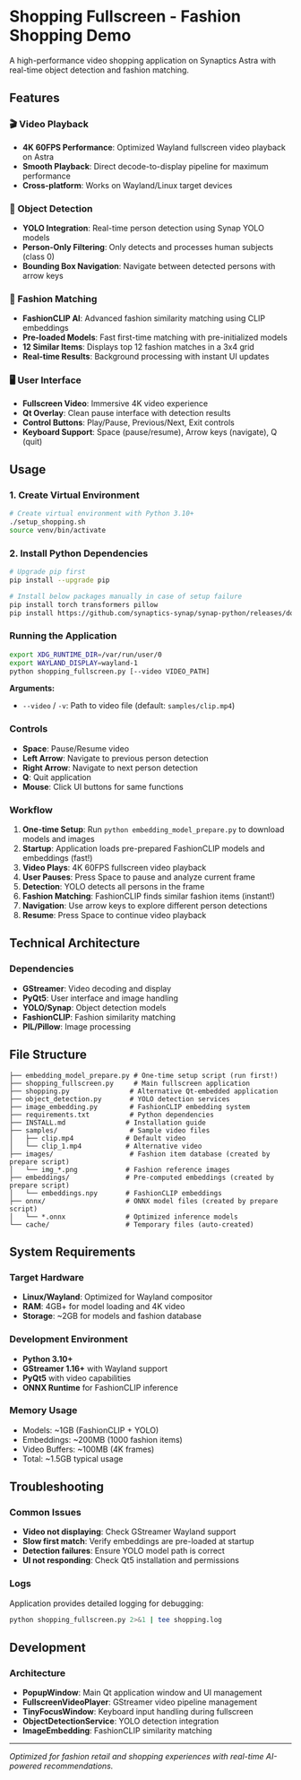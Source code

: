 # Shopping Fullscreen - Fashion Shopping Demo

A high-performance video shopping application on Synaptics Astra with real-time object detection and fashion matching.

## Features

### 🎬 Video Playback
- **4K 60FPS Performance**: Optimized Wayland fullscreen video playback on Astra
- **Smooth Playback**: Direct decode-to-display pipeline for maximum performance
- **Cross-platform**: Works on Wayland/Linux target devices

### 🎯 Object Detection
- **YOLO Integration**: Real-time person detection using Synap YOLO models
- **Person-Only Filtering**: Only detects and processes human subjects (class 0)
- **Bounding Box Navigation**: Navigate between detected persons with arrow keys

### 👗 Fashion Matching
- **FashionCLIP AI**: Advanced fashion similarity matching using CLIP embeddings
- **Pre-loaded Models**: Fast first-time matching with pre-initialized models
- **12 Similar Items**: Displays top 12 fashion matches in a 3x4 grid
- **Real-time Results**: Background processing with instant UI updates

### 🖥️ User Interface
- **Fullscreen Video**: Immersive 4K video experience
- **Qt Overlay**: Clean pause interface with detection results
- **Control Buttons**: Play/Pause, Previous/Next, Exit controls
- **Keyboard Support**: Space (pause/resume), Arrow keys (navigate), Q (quit)

## Usage

### 1. Create Virtual Environment
```bash
# Create virtual environment with Python 3.10+
./setup_shopping.sh
source venv/bin/activate 
```

### 2. Install Python Dependencies
```bash
# Upgrade pip first
pip install --upgrade pip

# Install below packages manually in case of setup failure 
pip install torch transformers pillow
pip install https://github.com/synaptics-synap/synap-python/releases/download/v0.0.4-preview/synap_python-0.0.4-cp310-cp310-manylinux_2_35_aarch64.whl
```

### Running the Application
```bash
export XDG_RUNTIME_DIR=/var/run/user/0
export WAYLAND_DISPLAY=wayland-1
python shopping_fullscreen.py [--video VIDEO_PATH]
```

**Arguments:**
- `--video` / `-v`: Path to video file (default: `samples/clip.mp4`)


### Controls
- **Space**: Pause/Resume video
- **Left Arrow**: Navigate to previous person detection
- **Right Arrow**: Navigate to next person detection  
- **Q**: Quit application
- **Mouse**: Click UI buttons for same functions

### Workflow
1. **One-time Setup**: Run `python embedding_model_prepare.py` to download models and images
2. **Startup**: Application loads pre-prepared FashionCLIP models and embeddings (fast!)
3. **Video Plays**: 4K 60FPS fullscreen video playback
4. **User Pauses**: Press Space to pause and analyze current frame
5. **Detection**: YOLO detects all persons in the frame
6. **Fashion Matching**: FashionCLIP finds similar fashion items (instant!)
7. **Navigation**: Use arrow keys to explore different person detections
8. **Resume**: Press Space to continue video playback

## Technical Architecture

### Dependencies
- **GStreamer**: Video decoding and display
- **PyQt5**: User interface and image handling
- **YOLO/Synap**: Object detection models
- **FashionCLIP**: Fashion similarity matching
- **PIL/Pillow**: Image processing

## File Structure
```
├── embedding_model_prepare.py # One-time setup script (run first!)
├── shopping_fullscreen.py     # Main fullscreen application
├── shopping.py               # Alternative Qt-embedded application
├── object_detection.py       # YOLO detection services
├── image_embedding.py        # FashionCLIP embedding system
├── requirements.txt          # Python dependencies
├── INSTALL.md               # Installation guide
├── samples/                  # Sample video files
│   ├── clip.mp4             # Default video
│   └── clip_1.mp4           # Alternative video
├── images/                   # Fashion item database (created by prepare script)
│   └── img_*.png            # Fashion reference images
├── embeddings/              # Pre-computed embeddings (created by prepare script)
│   └── embeddings.npy       # FashionCLIP embeddings
├── onnx/                    # ONNX model files (created by prepare script)
│   └── *.onnx               # Optimized inference models
└── cache/                   # Temporary files (auto-created)
```

## System Requirements

### Target Hardware
- **Linux/Wayland**: Optimized for Wayland compositor
- **RAM**: 4GB+ for model loading and 4K video
- **Storage**: ~2GB for models and fashion database

### Development Environment  
- **Python 3.10+**
- **GStreamer 1.16+** with Wayland support
- **PyQt5** with video capabilities
- **ONNX Runtime** for FashionCLIP inference

### Memory Usage
- Models: ~1GB (FashionCLIP + YOLO)
- Embeddings: ~200MB (1000 fashion items)
- Video Buffers: ~100MB (4K frames)
- Total: ~1.5GB typical usage

## Troubleshooting

### Common Issues
- **Video not displaying**: Check GStreamer Wayland support
- **Slow first match**: Verify embeddings are pre-loaded at startup  
- **Detection failures**: Ensure YOLO model path is correct
- **UI not responding**: Check Qt5 installation and permissions

### Logs
Application provides detailed logging for debugging:
```bash
python shopping_fullscreen.py 2>&1 | tee shopping.log
```

## Development

### Architecture
- **PopupWindow**: Main Qt application window and UI management
- **FullscreenVideoPlayer**: GStreamer video pipeline management
- **TinyFocusWindow**: Keyboard input handling during fullscreen
- **ObjectDetectionService**: YOLO detection integration
- **ImageEmbedding**: FashionCLIP similarity matching

---
*Optimized for fashion retail and shopping experiences with real-time AI-powered recommendations.*

